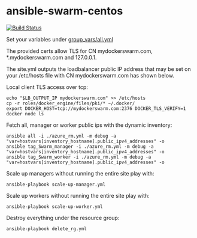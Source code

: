 # ansible-swarm-centos

[![Build Status](https://www.travis-ci.com/emanuelelevo/ansible-swarm-centos.svg?branch=main)](https://www.travis-ci.com/emanuelelevo/ansible-swarm-centos)

Set your variables under [group_vars/all.yml](https://github.com/emanuelelevo/ansible-swarm-centos/blob/main/group_vars/all.yml)

The provided certs allow TLS for CN mydockerswarm.com, *.mydockerswarm.com and 127.0.0.1. 

The site.yml outputs the loadbalancer public IP address that may be set on your /etc/hosts file with CN mydockerswarm.com has shown below. 

Local client TLS access over tcp:
```
echo "$LB_OUTPUT_IP mydockerswarm.com" >> /etc/hosts 
cp -r roles/docker_engine/files/pki/* ~/.docker/
export DOCKER_HOST=tcp://mydockerswarm.com:2376 DOCKER_TLS_VERIFY=1
docker node ls
```
Fetch all, manager or worker public ips with the dynamic inventory:
```
ansible all -i ./azure_rm.yml -m debug -a "var=hostvars[inventory_hostname].public_ipv4_addresses" -o
ansible tag_Swarm_manager -i ./azure_rm.yml -m debug -a "var=hostvars[inventory_hostname].public_ipv4_addresses" -o
ansible tag_Swarm_worker -i ./azure_rm.yml -m debug -a "var=hostvars[inventory_hostname].public_ipv4_addresses" -o
```
Scale up managers without running the entire site play with:
```
ansible-playbook scale-up-manager.yml
```
Scale up workers without running the entire site play with:
```
ansible-playbook scale-up-worker.yml
```
Destroy everything under the resource group:
```
ansible-playbook delete_rg.yml
```

